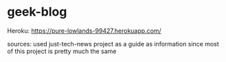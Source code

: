 # geek-blog

Heroku: https://pure-lowlands-99427.herokuapp.com/

sources: used just-tech-news project as a guide as  information since most of this project is pretty much the same